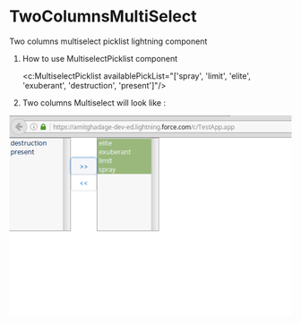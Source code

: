 # TwoColumnsMultiSelect
Two columns multiselect picklist lightning component

1) How to use MultiselectPicklist component

    <c:MultiselectPicklist availablePickList="['spray', 'limit', 'elite', 'exuberant', 'destruction', 'present']"/>

2) Two columns Multiselect will look like :

  ![alt text](https://github.com/amitghadage/TwoColumnsMultiSelect/blob/master/2ColumnsMultiselectPicklist.png)

